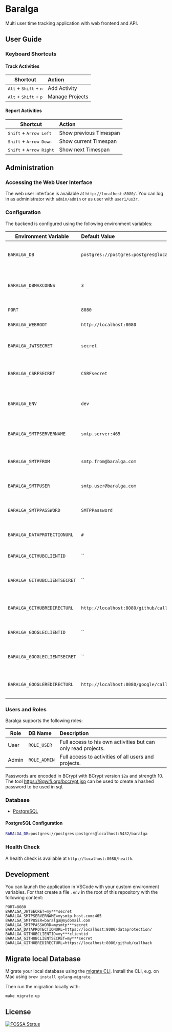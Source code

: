 # Baralga 

Multi user time tracking application with web frontend and API.

## User Guide

### Keyboard Shortcuts

#### Track Activities

| Shortcut                         | Action          |
| -------------------------------- |:----------------|
| <kbd>Alt</kbd> + <kbd>Shift</kbd> + <kbd>n</kbd>  | Add Activity    |
| <kbd>Alt</kbd> + <kbd>Shift</kbd> + <kbd>p</kbd>  | Manage Projects |

#### Report Activities

| Shortcut                                  | Action                 |
| ----------------------------------------- |:-----------------------|
| <kbd>Shift</kbd> + <kbd>Arrow Left</kbd>  | Show previous Timespan |
| <kbd>Shift</kbd> + <kbd>Arrow Down</kbd>  | Show current Timespan  |
| <kbd>Shift</kbd> + <kbd>Arrow Right</kbd> | Show next Timespan     |

## Administration

### Accessing the Web User Interface

The web user interface is available at `http://localhost:8080/`. You can log in as administrator with `admin/adm1n` or as user with `user1/us3r`.

### Configuration

The backend is configured using the following environment variables:

| Environment Variable  | Default Value                        | Description  |
| --------------------- |:------------------------------------| :--------|
| `BARALGA_DB`      | `postgres://postgres:postgres@localhost:5432/baralga`| PostgreSQL Connection string for database |
| `BARALGA_DBMAXCONNS`      | `3`| Maximum number of database connections in pool. |
| `PORT` | `8080`      |    http server port |
| `BARALGA_WEBROOT` | `http://localhost:8080`      |    Web server root |
| `BARALGA_JWTSECRET` | `secret`      |    Random secret for JWT generation |
| `BARALGA_CSRFSECRET` | `CSRFsecret`      |    Random secret for CSRF protection |
| `BARALGA_ENV` | `dev`      |    use `production` for production mode |
| `BARALGA_SMTPSERVERNAME` | `smtp.server:465`      |    Host and port of your SMTP server |
| `BARALGA_SMTPFROM` | `smtp.from@baralga.com`      |    From email for your SMTP server |
| `BARALGA_SMTPUSER` | `smtp.user@baralga.com`      |    User for your SMTP server |
| `BARALGA_SMTPPASSWORD` | `SMTPPassword`      |    Password for your SMTP server |
| `BARALGA_DATAPROTECTIONURL` | `#`      |   URL to data protection rules. |
| `BARALGA_GITHUBCLIENTID` | ``      |    OAuth Client ID for Github. |
| `BARALGA_GITHUBCLIENTSECRET` | ``      |    OAuth Client Secret for Github. |
| `BARALGA_GITHUBREDIRECTURL` | `http://localhost:8080/github/callback`      |    OAuth Redirect URL for Github. |
| `BARALGA_GOOGLECLIENTID` | ``      |    OAuth Client ID for Google. |
| `BARALGA_GOOGLECLIENTSECRET` | ``      |    OAuth Client Secret for Google. |
| `BARALGA_GOOGLEREDIRECTURL` | `http://localhost:8080/google/callback`      |    OAuth Redirect URL for Google. |

### Users and Roles

Baralga supports the following roles:

| Role  | DB Name | Description                        |
| ----- |:------- |:------------------------------------|
| User  | `ROLE_USER` |Full access to his own activities but can only read projects. |
| Admin | `ROLE_ADMIN`  | Full access to activities of all users and projects.          |

Passwords are encoded in BCrypt with BCrypt version `$2a` and strength 10. The tool https://8gwifi.org/bccrypt.jsp
can be used to create a hashed password to be used in sql.

### Database

* [PostgreSQL](https://www.postgresql.org/)

#### PostgreSQL Configuration
```bash
BARALGA_DB=postgres://postgres:postgres@localhost:5432/baralga
```
                         
### Health Check

A health check is available at `http://localhost:8080/health`.

## Development

You can launch the application in VSCode with your custom environment variables. For that
create a file `.env` in the root of this repository with the following content:

```
PORT=8080
BARALGA_JWTSECRET=my***secret
BARALGA_SMTPSERVERNAME=mysmtp.host.com:465
BARALGA_SMTPUSER=baralga@mydomail.com
BARALGA_SMTPPASSWORD=mysmtp***secret
BARALGA_DATAPROTECTIONURL=https://localhost:8080/dataprotection/
BARALGA_GITHUBCLIENTID=my***clientid
BARALGA_GITHUBCLIENTSECRET=my***secret
BARALGA_GITHUBREDIRECTURL=https://localhost:8080/github/callback
```

## Migrate local Database
Migrate your local database using the [migrate CLI](https://github.com/golang-migrate/migrate#cli-usage). Install the CLI, e.g. on Mac using `brew install golang-migrate`.

Then run the migration locally with:
```
make migrate.up
```



## License
[![FOSSA Status](https://app.fossa.com/api/projects/git%2Bgithub.com%2FBaralga%2Fbaralga-app.svg?type=large)](https://app.fossa.com/projects/git%2Bgithub.com%2FBaralga%2Fbaralga-app?ref=badge_large)